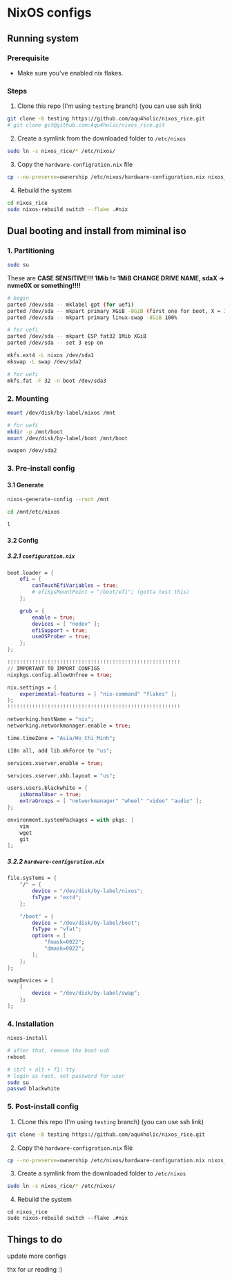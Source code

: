 # NixOS configs

## Running system
### Prerequisite
- Make sure you've enabled nix flakes.

### Steps
1. Clone this repo (I'm using `testing` branch) (you can use ssh link)
```bash
git clone -b testing https://github.com/aqu4holic/nixos_rice.git
# git clone git@github.com:Aqu4holic/nixos_rice.git
```

2. Create a symlink from the downloaded folder to `/etc/nixos`
```bash
sudo ln -s nixos_rice/* /etc/nixos/
```

3. Copy the `hardware-configration.nix` file
```bash
cp --no-preserve=ownership /etc/nixos/hardware-configuration.nix nixos_rice/hosts/blackwhite/hardware-configuration.nix
```

4. Rebuild the system
```bash
cd nixos_rice
sudo nixos-rebuild switch --flake .#nix
```

## Dual booting and install from miminal iso

### 1. Partitioning

```bash
sudo su
```

These are **CASE SENSITIVE!!!**
**1Mib != 1MiB**
**CHANGE DRIVE NAME, sdaX -> nvme0X or something!!!!**

```bash
# begin
parted /dev/sda -- mklabel gpt (for uefi)
parted /dev/sda -- mkpart primary XGiB -8GiB (first one for boot, X = 1 on VM, 8 on main)
parted /dev/sda -- mkpart primary linux-swap -8GiB 100%

# for uefi
parted /dev/sda -- mkpart ESP fat32 1Mib XGiB
parted /dev/sda -- set 3 esp on

mkfs.ext4 -L nixos /dev/sda1
mkswap -L swap /dev/sda2

# for uefi
mkfs.fat -F 32 -n boot /dev/sda3
```

### 2. Mounting

```bash
mount /dev/disk/by-label/nixos /mnt

# for uefi
mkdir -p /mnt/boot
mount /dev/disk/by-label/boot /mnt/boot

swapon /dev/sda2
```

### 3. Pre-install config

#### 3.1 Generate

```bash
nixos-generate-config --root /mnt

cd /mnt/etc/nixos

l
```

#### 3.2 Config

##### 3.2.1 `configuration.nix`
```nix
boot.loader = {
	efi = {
		canTouchEfiVariables = true;
		# efiSysMountPoint = "/boot/efi"; (gotta test this)
	};

	grub = {
		enable = true;
		devices = [ "nodev" ];
		efiSupport = true;
		useOSProber = true;
	};
};

!!!!!!!!!!!!!!!!!!!!!!!!!!!!!!!!!!!!!!!!!!!!!!!!!!!!!!!!
// IMPORTANT TO IMPORT CONFIGS
nixpkgs.config.allowUnfree = true;

nix.settings = {
	experimental-features = [ "nix-command" "flakes" ];
};
!!!!!!!!!!!!!!!!!!!!!!!!!!!!!!!!!!!!!!!!!!!!!!!!!!!!!!!!

networking.hostName = "nix";
networking.networkmanager.enable = true;

time.timeZone = "Asia/Ho_Chi_Minh";

i18n all, add lib.mkForce to "us";

services.xserver.enable = true;

services.xserver.xkb.layout = "us";

users.users.blackwhite = {
	isNormalUser = true;
	extraGroups = [ "networkmanager" "wheel" "video" "audio" ];
};

environment.systemPackages = with pkgs; [
	vim
	wget
	git
];
```

##### 3.2.2 `hardware-configuration.nix`
```nix
file.sysTems = {
	"/" = {
		device = "/dev/disk/by-label/nixos";
		fsType = "ext4";
	};

	"/boot" = {
		device = "/dev/disk/by-label/boot";
		fsType = "vfat";
		options = [
			"fmask=0022";
			"dmask=0022";
		];
	};
};

swapDevices = [
	{
		device = "/dev/disk/by-label/swap";
	};
];
```

### 4. Installation

```bash
nixos-install

# after that, remove the boot usb
reboot

# ctrl + alt + f1: tty
# login as root, set password for user
sudo su
passwd blackwhite
```

### 5. Post-install config

1. CLone this repo (I'm using `testing` branch) (you can use ssh link)
```bash
git clone -b testing https://github.com/aqu4holic/nixos_rice.git
```

2. Copy the `hardware-configration.nix` file
```bash
cp --no-preserve=ownership /etc/nixos/hardware-configuration.nix nixos_rice/hosts/blackwhite/hardware-configuration.nix
```

3. Create a symlink from the downloaded folder to `/etc/nixos`
```bash
sudo ln -s nixos_rice/* /etc/nixos/
```

4. Rebuild the system
```
cd nixos_rice
sudo nixos-rebuild switch --flake .#nix
```

## Things to do
update more configs

thx for ur reading :)
